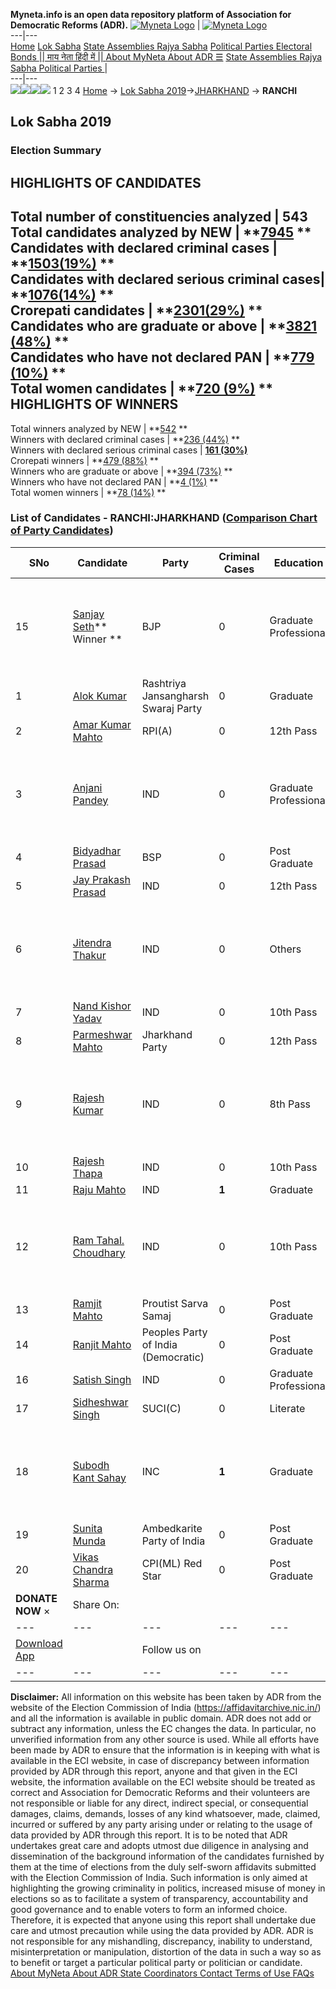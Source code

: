 **Myneta.info is an open data repository platform of Association for Democratic Reforms (ADR).**
[![Myneta Logo](https://www.myneta.info/lib/img/myneta-logo.png)](https://www.myneta.info/) | [![Myneta Logo](https://www.myneta.info/lib/img/adr-logo.png)](https://adrindia.org)  
---|---  
[Home](https://www.myneta.info/) [Lok Sabha](https://www.myneta.info/#ls "Lok Sabha") [ State Assemblies ](https://www.myneta.info/#sa "State Assemblies") [Rajya Sabha](https://www.myneta.info/#rs "Rajya Sabha") [Political Parties ](https://www.myneta.info/party "Political Parties") [ Electoral Bonds ](https://www.myneta.info/electoral_bonds "Electoral Bonds") [ || माय नेता हिंदी में || ](https://translate.google.co.in/translate?prev=hp&hl=en&js=y&u=www.myneta.info&sl=en&tl=hi&history_state0=) [ About MyNeta ](https://adrindia.org/content/about-myneta) [ About ADR ](https://adrindia.org/about-adr/who-we-are) [☰](javascript:void\(0\))
[ State Assemblies ](https://www.myneta.info/#sa "State Assemblies") [ Rajya Sabha ](https://www.myneta.info/#rs "Rajya Sabha") [ Political Parties ](https://www.myneta.info/party "Political Parties")
|   
---|---  
![](https://www.myneta.info/lib/img/banner/banner-1.png)![](https://www.myneta.info/lib/img/banner/banner-2.png)![](https://www.myneta.info/lib/img/banner/banner-3.png)![](https://www.myneta.info/lib/img/banner/banner-4.png)
1  2  3  4 
[Home](https://www.myneta.info/) → [Lok Sabha 2019](https://www.myneta.info/LokSabha2019/)→[JHARKHAND](https://www.myneta.info/LokSabha2019/index.php?action=show_constituencies&state_id=60) → **RANCHI**
### 
## Lok Sabha 2019
###  Election Summary 
HIGHLIGHTS OF CANDIDATES  
---  
Total number of constituencies analyzed |  543   
Total candidates analyzed by NEW | **[7945](https://www.myneta.info/LokSabha2019/index.php?action=summary&subAction=candidates_analyzed&sort=candidate#summary) **  
Candidates with declared criminal cases | **[1503(19%)](https://www.myneta.info/LokSabha2019/index.php?action=summary&subAction=crime&sort=candidate#summary) **  
Candidates with declared serious criminal cases| **[1076(14%)](https://www.myneta.info/LokSabha2019/index.php?action=summary&subAction=serious_crime&sort=candidate#summary) **  
Crorepati candidates | **[2301(29%)](https://www.myneta.info/LokSabha2019/index.php?action=summary&subAction=crorepati&sort=candidate#summary) **  
Candidates who are graduate or above | **[3821 (48%)](https://www.myneta.info/LokSabha2019/index.php?action=summary&subAction=education&sort=candidate#summary) **  
Candidates who have not declared PAN | **[779 (10%)](https://www.myneta.info/LokSabha2019/index.php?action=summary&subAction=without_pan&sort=candidate#summary) **  
Total women candidates | **[720 (9%)](https://www.myneta.info/LokSabha2019/index.php?action=summary&subAction=women_candidate&sort=candidate#summary) **  
HIGHLIGHTS OF WINNERS  
---  
Total winners analyzed by NEW | **[542](https://www.myneta.info/LokSabha2019/index.php?action=summary&subAction=winner_analyzed&sort=candidate#summary) **  
Winners with declared criminal cases | **[236 (44%)](https://www.myneta.info/LokSabha2019/index.php?action=summary&subAction=winner_crime&sort=candidate#summary) **  
Winners with declared serious criminal cases | **[161 (30%)](https://www.myneta.info/LokSabha2019/index.php?action=summary&subAction=winner_serious_crime&sort=candidate#summary)**  
Crorepati winners | **[479 (88%)](https://www.myneta.info/LokSabha2019/index.php?action=summary&subAction=winner_crorepati&sort=candidate#summary) **  
Winners who are graduate or above | **[394 (73%)](https://www.myneta.info/LokSabha2019/index.php?action=summary&subAction=winner_education&sort=candidate#summary) **  
Winners who have not declared PAN | **[4 (1%)](https://www.myneta.info/LokSabha2019/index.php?action=summary&subAction=winner_without_pan&sort=candidate#summary) **  
Total women winners | **[78 (14%)](https://www.myneta.info/LokSabha2019/index.php?action=summary&subAction=winner_women&sort=candidate#summary) **  
### List of Candidates - RANCHI:JHARKHAND ([Comparison Chart of Party Candidates](https://www.myneta.info/LokSabha2019/comparisonchart.php?constituency_id=590))
SNo | Candidate| Party| Criminal Cases| Education| Age| Total Assets| Liabilities  
---|---|---|---|---|---|---|---  
15  | [Sanjay Seth](https://www.myneta.info/LokSabha2019/candidate.php?candidate_id=11383)** Winner ** | BJP | 0 | Graduate Professional| 60 | ![](https://myneta.info/image_v2.php?myneta_folder=LokSabha2019&candidate_id=11383&col=ta) | ![](https://myneta.info/image_v2.php?myneta_folder=LokSabha2019&candidate_id=11383&col=lia)  
1  | [Alok Kumar](https://www.myneta.info/LokSabha2019/candidate.php?candidate_id=11676) | Rashtriya Jansangharsh Swaraj Party | 0 | Graduate| 26 | Rs 70,000 ~ 70 Thou+ | Rs 0 ~   
2  | [Amar Kumar Mahto](https://www.myneta.info/LokSabha2019/candidate.php?candidate_id=11682) | RPI(A) | 0 | 12th Pass| 29 | Rs 48,80,000 ~ 48 Lacs+ | Rs 0 ~   
3  | [Anjani Pandey](https://www.myneta.info/LokSabha2019/candidate.php?candidate_id=11680) | IND | 0 | Graduate Professional| 61 | ![](https://myneta.info/image_v2.php?myneta_folder=LokSabha2019&candidate_id=11680&col=ta) | ![](https://myneta.info/image_v2.php?myneta_folder=LokSabha2019&candidate_id=11680&col=lia)  
4  | [Bidyadhar Prasad](https://www.myneta.info/LokSabha2019/candidate.php?candidate_id=11382) | BSP | 0 | Post Graduate| 36 | Rs 1,94,25,000 ~ 1 Crore+ | Rs 0 ~   
5  | [Jay Prakash Prasad](https://www.myneta.info/LokSabha2019/candidate.php?candidate_id=11165) | IND | 0 | 12th Pass| 47 | Rs 52,58,000 ~ 52 Lacs+ | Rs 0 ~   
6  | [Jitendra Thakur](https://www.myneta.info/LokSabha2019/candidate.php?candidate_id=11380) | IND | 0 | Others| 63 | ![](https://myneta.info/image_v2.php?myneta_folder=LokSabha2019&candidate_id=11380&col=ta) | ![](https://myneta.info/image_v2.php?myneta_folder=LokSabha2019&candidate_id=11380&col=lia)  
7  | [Nand Kishor Yadav](https://www.myneta.info/LokSabha2019/candidate.php?candidate_id=11983) | IND | 0 | 10th Pass| 64 | Rs 28,50,413 ~ 28 Lacs+ | Rs 18,000 ~ 18 Thou+  
8  | [Parmeshwar Mahto](https://www.myneta.info/LokSabha2019/candidate.php?candidate_id=11378) | Jharkhand Party | 0 | 12th Pass| 31 | Rs 14,03,787 ~ 14 Lacs+ | Rs 0 ~   
9  | [Rajesh Kumar](https://www.myneta.info/LokSabha2019/candidate.php?candidate_id=11373) | IND | 0 | 8th Pass| 54 | ![](https://myneta.info/image_v2.php?myneta_folder=LokSabha2019&candidate_id=11373&col=ta) | ![](https://myneta.info/image_v2.php?myneta_folder=LokSabha2019&candidate_id=11373&col=lia)  
10  | [Rajesh Thapa](https://www.myneta.info/LokSabha2019/candidate.php?candidate_id=11681) | IND | 0 | 10th Pass| 31 | Rs 1,00,800 ~ 1 Lacs+ | Rs 0 ~   
11  | [Raju Mahto](https://www.myneta.info/LokSabha2019/candidate.php?candidate_id=11675) | IND | **1** | Graduate| 52 | Rs 20,07,000 ~ 20 Lacs+ | Rs 1,78,000 ~ 1 Lacs+  
12  | [Ram Tahal. Choudhary](https://www.myneta.info/LokSabha2019/candidate.php?candidate_id=11381) | IND | 0 | 10th Pass| 77 | ![](https://myneta.info/image_v2.php?myneta_folder=LokSabha2019&candidate_id=11381&col=ta) | ![](https://myneta.info/image_v2.php?myneta_folder=LokSabha2019&candidate_id=11381&col=lia)  
13  | [Ramjit Mahto](https://www.myneta.info/LokSabha2019/candidate.php?candidate_id=11375) | Proutist Sarva Samaj | 0 | Post Graduate| 38 | Rs 30,00,000 ~ 30 Lacs+ | Rs 60,000 ~ 60 Thou+  
14  | [Ranjit Mahto](https://www.myneta.info/LokSabha2019/candidate.php?candidate_id=11379) | Peoples Party of India (Democratic) | 0 | Post Graduate| 54 | Rs 16,72,800 ~ 16 Lacs+ | Rs 0 ~   
16  | [Satish Singh](https://www.myneta.info/LokSabha2019/candidate.php?candidate_id=11372) | IND | 0 | Graduate Professional| 35 | Rs 62,42,098 ~ 62 Lacs+ | Rs 3,00,000 ~ 3 Lacs+  
17  | [Sidheshwar Singh](https://www.myneta.info/LokSabha2019/candidate.php?candidate_id=11374) | SUCI(C) | 0 | Literate| 72 | Rs 8,19,326 ~ 8 Lacs+ | Rs 0 ~   
18  | [Subodh Kant Sahay](https://www.myneta.info/LokSabha2019/candidate.php?candidate_id=11377) | INC | **1** | Graduate| 67 | ![](https://myneta.info/image_v2.php?myneta_folder=LokSabha2019&candidate_id=11377&col=ta) | ![](https://myneta.info/image_v2.php?myneta_folder=LokSabha2019&candidate_id=11377&col=lia)  
19  | [Sunita Munda](https://www.myneta.info/LokSabha2019/candidate.php?candidate_id=11985) | Ambedkarite Party of India | 0 | Post Graduate| 28 | Rs 2,65,000 ~ 2 Lacs+ | Rs 20,000 ~ 20 Thou+  
20  | [Vikas Chandra Sharma](https://www.myneta.info/LokSabha2019/candidate.php?candidate_id=11679) | CPI(ML) Red Star | 0 | Post Graduate| 40 | Rs 1,12,000 ~ 1 Lacs+ | Rs 0 ~   
|  **DONATE NOW** × |  Share On:  | [](https://api.whatsapp.com/send?text=https%3A%2F%2Fmyneta.info%2Fpunjab2022%2Findex.php%3Faction%3Dshow_constituencies%26state_id%3D19) | [](https://www.facebook.com/sharer/sharer.php?u=https%3A%2F%2Fmyneta.info%2Fpunjab2022%2Findex.php%3Faction%3Dshow_constituencies%26state_id%3D19) | [](https://twitter.com/share?url=https%3A%2F%2Fmyneta.info%2Fpunjab2022%2Findex.php%3Faction%3Dshow_constituencies%26state_id%3D19)  
---|---|---|---|---  
| [ Download App ](https://play.google.com/store/apps/details?id=com.webrosoft.myneta1&pcampaignid=pcampaignidMKT-Other-global-all-co-prtnr-py-PartBadge-Mar2515-1) | [](https://play.google.com/store/apps/details?id=com.webrosoft.myneta1&pcampaignid=pcampaignidMKT-Other-global-all-co-prtnr-py-PartBadge-Mar2515-1) |  Follow us on  | [](https://www.facebook.com/adrindia.org/) | [](https://twitter.com/adrspeaks) | [](https://groups.google.com/g/national-election-watch?hl=en&pli=1) | [](https://www.instagram.com/adrspeaks/) | [](https://www.youtube.com/user/adrspeaks) | [](https://sharechat.com/profile/adrspeaks)  
---|---|---|---|---|---|---|---|---  
**Disclaimer:** All information on this website has been taken by ADR from the website of the Election Commission of India (https://affidavitarchive.nic.in/) and all the information is available in public domain. ADR does not add or subtract any information, unless the EC changes the data. In particular, no unverified information from any other source is used. While all efforts have been made by ADR to ensure that the information is in keeping with what is available in the ECI website, in case of discrepancy between information provided by ADR through this report, anyone and that given in the ECI website, the information available on the ECI website should be treated as correct and Association for Democratic Reforms and their volunteers are not responsible or liable for any direct, indirect special, or consequential damages, claims, demands, losses of any kind whatsoever, made, claimed, incurred or suffered by any party arising under or relating to the usage of data provided by ADR through this report. It is to be noted that ADR undertakes great care and adopts utmost due diligence in analysing and dissemination of the background information of the candidates furnished by them at the time of elections from the duly self-sworn affidavits submitted with the Election Commission of India. Such information is only aimed at highlighting the growing criminality in politics, increased misuse of money in elections so as to facilitate a system of transparency, accountability and good governance and to enable voters to form an informed choice. Therefore, it is expected that anyone using this report shall undertake due care and utmost precaution while using the data provided by ADR. ADR is not responsible for any mishandling, discrepancy, inability to understand, misinterpretation or manipulation, distortion of the data in such a way so as to benefit or target a particular political party or politician or candidate. 
[ About MyNeta ](https://adrindia.org/content/about-myneta) [ About ADR ](https://adrindia.org/about-adr/who-we-are) [ State Coordinators ](https://adrindia.org/about-adr/state-coordinators) [ Contact ](https://adrindia.org/contact-us) [ Terms of Use ](https://adrindia.org/content/adr-terms-use) [ FAQs ](https://adrindia.org/content/faqs)
